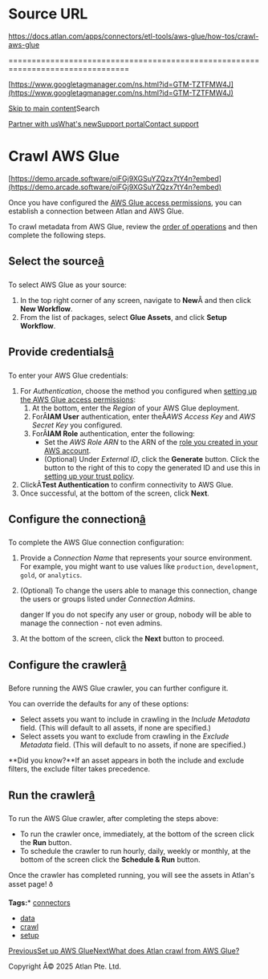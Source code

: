 # Source URL
https://docs.atlan.com/apps/connectors/etl-tools/aws-glue/how-tos/crawl-aws-glue

================================================================================

<!--
canonical: https://docs.atlan.com/apps/connectors/etl-tools/aws-glue/how-tos/crawl-aws-glue
link-alternate: https://docs.atlan.com/apps/connectors/etl-tools/aws-glue/how-tos/crawl-aws-glue
meta-description: Once you have configured the [AWS Glue access permissions](/apps/connectors/etl-tools/aws-glue/how-tos/set-up-aws-glue), you can establish a connection between Atlan and AWS Glue.
meta-docsearch:docusaurus_tag: docs-default-current
meta-docsearch:language: en
meta-docsearch:version: current
meta-docusaurus_locale: en
meta-docusaurus_tag: docs-default-current
meta-docusaurus_version: current
meta-generator: Docusaurus v3.8.1
meta-og-description: Once you have configured the [AWS Glue access permissions](/apps/connectors/etl-tools/aws-glue/how-tos/set-up-aws-glue), you can establish a connection between Atlan and AWS Glue.
meta-og-locale: en
meta-og-title: Crawl AWS Glue | Atlan Documentation
meta-og-url: https://docs.atlan.com/apps/connectors/etl-tools/aws-glue/how-tos/crawl-aws-glue
meta-twitter:card: summary_large_image
meta-viewport: width=device-width,initial-scale=1
title: Crawl AWS Glue | Atlan Documentation
-->

[https://www.googletagmanager.com/ns.html?id=GTM-TZTFMW4J](https://www.googletagmanager.com/ns.html?id=GTM-TZTFMW4J)

[Skip to main content](#__docusaurus_skipToContent_fallback)Search

[Partner with us](https://docs.google.com/forms/d/e/1FAIpQLScuAIhCm2GS7YFstrOjawbP8J7PUmOynQo7wI2yGCcCyEcVSw/viewform)[What's new](https://shipped.atlan.com/)[Support portal](https://atlan.zendesk.com/auth/v2/login/signin?return_to=https%3A%2F%2Fatlan.zendesk.com%2Fhc%2Fen-us&theme=hc&locale=en-us&brand_id=1900000425113&auth_origin=1900000425113%2Cfalse%2Ctrue)[Contact support](/support/submit-request)

Crawl AWS Glue
==============

[https://demo.arcade.software/oiFGj9XGSuYZQzx7tY4n?embed](https://demo.arcade.software/oiFGj9XGSuYZQzx7tY4n?embed)

Once you have configured the [AWS Glue access permissions](/apps/connectors/etl-tools/aws-glue/how-tos/set-up-aws-glue), you can establish a connection between Atlan and AWS Glue.

To crawl metadata from AWS Glue, review the [order of operations](/product/connections/how-tos/order-workflows) and then complete the following steps.

Select the source[â](#select-the-source "Direct link to Select the source")
-----------------------------------------------------------------------------

To select AWS Glue as your source:

1. In the top right corner of any screen, navigate to **New**Â and then click **New Workflow**.
2. From the list of packages, select **Glue Assets**, and click **Setup Workflow**.

Provide credentials[â](#provide-credentials "Direct link to Provide credentials")
-----------------------------------------------------------------------------------

To enter your AWS Glue credentials:

1. For *Authentication*, choose the method you configured when [setting up the AWS Glue access permissions](/apps/connectors/etl-tools/aws-glue/how-tos/set-up-aws-glue):
    1. At the bottom, enter the *Region* of your AWS Glue deployment.
    2. ForÂ**IAM User** authentication, enter theÂ*AWS Access Key* and *AWS Secret Key* you configured.
    3. ForÂ**IAM Role** authentication, enter the following:
        * Set the *AWS Role ARN* to the ARN of the [role you created in your AWS account](/apps/connectors/etl-tools/aws-glue/how-tos/set-up-aws-glue).
        * (Optional) Under *External ID*, click the **Generate** button. Click the button to the right of this to copy the generated ID and use this in [setting up your trust policy](/apps/connectors/etl-tools/aws-glue/how-tos/set-up-aws-glue#role-delegation-based-authentication).
2. ClickÂ**Test Authentication** to confirm connectivity to AWS Glue.
3. Once successful, at the bottom of the screen, click **Next**.

Configure the connection[â](#configure-the-connection "Direct link to Configure the connection")
--------------------------------------------------------------------------------------------------

To complete the AWS Glue connection configuration:

1. Provide a *Connection Name* that represents your source environment. For example, you might want to use values like `production`, `development`, `gold`, or `analytics`.
2. (Optional) To change the users able to manage this connection, change the users or groups listed under *Connection Admins*.

    danger If you do not specify any user or group, nobody will be able to manage the connection \- not even admins.
3. At the bottom of the screen, click the **Next** button to proceed.

Configure the crawler[â](#configure-the-crawler "Direct link to Configure the crawler")
-----------------------------------------------------------------------------------------

Before running the AWS Glue crawler, you can further configure it.

You can override the defaults for any of these options:

* Select assets you want to include in crawling in the *Include Metadata* field. (This will default to all assets, if none are specified.)
* Select assets you want to exclude from crawling in the *Exclude Metadata* field. (This will default to no assets, if none are specified.)

**Did you know?**If an asset appears in both the include and exclude filters, the exclude filter takes precedence.

Run the crawler[â](#run-the-crawler "Direct link to Run the crawler")
-----------------------------------------------------------------------

To run the AWS Glue crawler, after completing the steps above:

* To run the crawler once, immediately, at the bottom of the screen click the **Run** button.
* To schedule the crawler to run hourly, daily, weekly or monthly, at the bottom of the screen click the **Schedule \& Run** button.

Once the crawler has completed running, you will see the assets in Atlan's asset page! ð

**Tags:*** [connectors](/tags/connectors)
* [data](/tags/data)
* [crawl](/tags/crawl)
* [setup](/tags/setup)

[PreviousSet up AWS Glue](/apps/connectors/etl-tools/aws-glue/how-tos/set-up-aws-glue)[NextWhat does Atlan crawl from AWS Glue?](/apps/connectors/etl-tools/aws-glue/references/what-does-atlan-crawl-from-aws-glue)

Copyright Â© 2025 Atlan Pte. Ltd.

